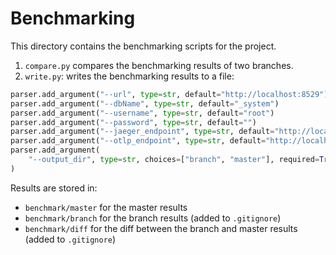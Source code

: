 # Benchmarking

This directory contains the benchmarking scripts for the project.

1. `compare.py` compares the benchmarking results of two branches.
2. `write.py`: writes the benchmarking results to a file: 
```py
parser.add_argument("--url", type=str, default="http://localhost:8529")
parser.add_argument("--dbName", type=str, default="_system")
parser.add_argument("--username", type=str, default="root")
parser.add_argument("--password", type=str, default="")
parser.add_argument("--jaeger_endpoint", type=str, default="http://localhost:16686")
parser.add_argument("--otlp_endpoint", type=str, default="http://localhost:4317")
parser.add_argument(
    "--output_dir", type=str, choices=["branch", "master"], required=True
)
```

Results are stored in:
- `benchmark/master` for the master results
- `benchmark/branch` for the branch results (added to `.gitignore`)
- `benchmark/diff` for the diff between the branch and master results (added to `.gitignore`)